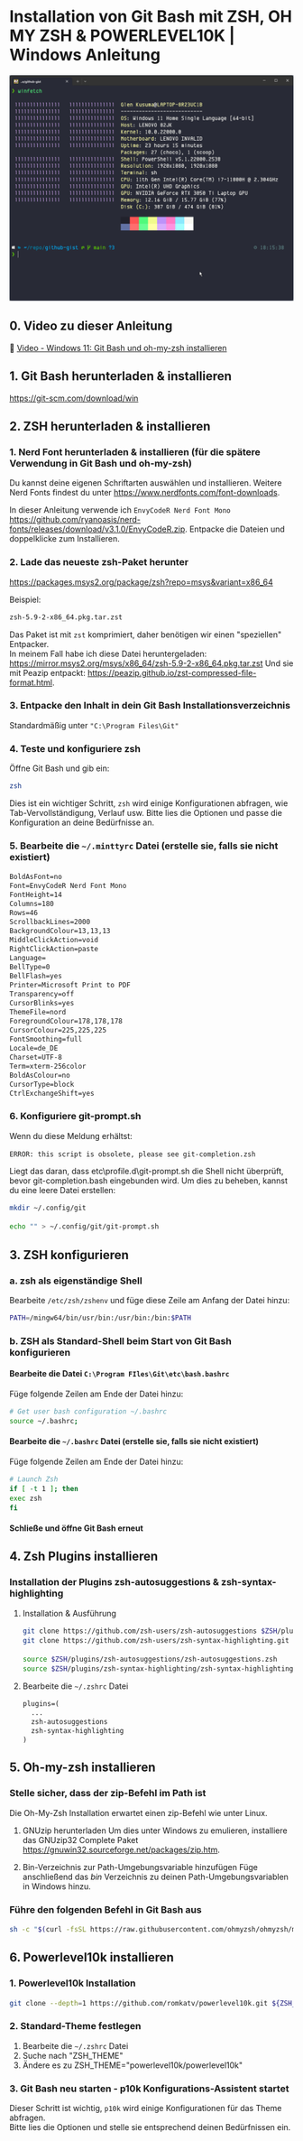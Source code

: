 # Installation von Git Bash mit ZSH, OH MY ZSH & POWERLEVEL10K | Windows Anleitung

![Winfetch Windows Terminal](https://raw.githubusercontent.com/glenkusuma/github-gist/main/gitbash-with-zsh-omzsh-p10k/winfetch.png)

## 0. Video zu dieser Anleitung
:movie_camera: [Video - Windows 11: Git Bash und oh-my-zsh installieren](https://youtu.be/aqukKyAES7o)


## 1. Git Bash herunterladen & installieren

<https://git-scm.com/download/win>

## 2. ZSH herunterladen & installieren

### 1. Nerd Font herunterladen & installieren (für die spätere Verwendung in Git Bash und oh-my-zsh)
Du kannst deine eigenen Schriftarten auswählen und installieren.
Weitere Nerd Fonts findest du unter <https://www.nerdfonts.com/font-downloads>. 

In dieser Anleitung verwende ich `EnvyCodeR Nerd Font Mono` <https://github.com/ryanoasis/nerd-fonts/releases/download/v3.1.0/EnvyCodeR.zip>.
Entpacke die Dateien und doppelklicke zum Installieren.

### 2. Lade das neueste zsh-Paket herunter

<https://packages.msys2.org/package/zsh?repo=msys&variant=x86_64>

Beispiel:

```txt
zsh-5.9-2-x86_64.pkg.tar.zst
```

Das Paket ist mit `zst` komprimiert, daher benötigen wir einen "speziellen" Entpacker.  
In meinem Fall habe ich diese Datei heruntergeladen: <https://mirror.msys2.org/msys/x86_64/zsh-5.9-2-x86_64.pkg.tar.zst>
Und sie mit Peazip entpackt: <https://peazip.github.io/zst-compressed-file-format.html>.

### 3. Entpacke den Inhalt in dein Git Bash Installationsverzeichnis

Standardmäßig unter ```"C:\Program Files\Git"```

### 4. Teste und konfiguriere zsh

Öffne Git Bash und gib ein:

```bash
zsh
```

Dies ist ein wichtiger Schritt, `zsh` wird einige Konfigurationen abfragen, wie Tab-Vervollständigung, Verlauf usw. Bitte lies die Optionen und passe die Konfiguration an deine Bedürfnisse an.

### 5. Bearbeite die `~/.minttyrc` Datei (erstelle sie, falls sie nicht existiert)

```.minttyrc
BoldAsFont=no
Font=EnvyCodeR Nerd Font Mono
FontHeight=14
Columns=180
Rows=46
ScrollbackLines=2000
BackgroundColour=13,13,13
MiddleClickAction=void
RightClickAction=paste
Language=
BellType=0
BellFlash=yes
Printer=Microsoft Print to PDF
Transparency=off
CursorBlinks=yes
ThemeFile=nord
ForegroundColour=178,178,178
CursorColour=225,225,225
FontSmoothing=full
Locale=de_DE
Charset=UTF-8
Term=xterm-256color
BoldAsColour=no
CursorType=block
CtrlExchangeShift=yes
```

### 6. Konfiguriere git-prompt.sh

Wenn du diese Meldung erhältst:

`ERROR: this script is obsolete, please see git-completion.zsh`

Liegt das daran, dass etc\profile.d\git-prompt.sh die Shell nicht überprüft, bevor git-completion.bash eingebunden wird. Um dies zu beheben, kannst du eine leere Datei erstellen:

```bash
mkdir ~/.config/git

echo "" > ~/.config/git/git-prompt.sh
```

## 3. ZSH konfigurieren

### a. zsh als eigenständige Shell

Bearbeite `/etc/zsh/zshenv` und füge diese Zeile am Anfang der Datei hinzu:

```bash
PATH=/mingw64/bin/usr/bin:/usr/bin:/bin:$PATH
```

### b. ZSH als Standard-Shell beim Start von Git Bash konfigurieren

#### Bearbeite die Datei `C:\Program FIles\Git\etc\bash.bashrc`

Füge folgende Zeilen am Ende der Datei hinzu:

```bash
# Get user bash configuration ~/.bashrc
source ~/.bashrc;
```

#### Bearbeite die `~/.bashrc` Datei (erstelle sie, falls sie nicht existiert)

Füge folgende Zeilen am Ende der Datei hinzu:

```bash
# Launch Zsh
if [ -t 1 ]; then
exec zsh
fi
```

#### Schließe und öffne Git Bash erneut

## 4. Zsh Plugins installieren

### Installation der Plugins zsh-autosuggestions & zsh-syntax-highlighting

1. Installation & Ausführung

    ```bash
    git clone https://github.com/zsh-users/zsh-autosuggestions $ZSH/plugins/zsh-autosuggestions
    git clone https://github.com/zsh-users/zsh-syntax-highlighting.git $ZSH/plugins/zsh-syntax-highlighting

    source $ZSH/plugins/zsh-autosuggestions/zsh-autosuggestions.zsh
    source $ZSH/plugins/zsh-syntax-highlighting/zsh-syntax-highlighting.zsh
    ```

2. Bearbeite die `~/.zshrc` Datei

    ```zshrc
    plugins=( 
      ...
      zsh-autosuggestions
      zsh-syntax-highlighting
    )
    ```

## 5. Oh-my-zsh installieren
### Stelle sicher, dass der zip-Befehl im Path ist
Die Oh-My-Zsh Installation erwartet einen zip-Befehl wie unter Linux. 

1. GNUzip herunterladen
Um dies unter Windows zu emulieren, installiere das GNUzip32 Complete Paket <https://gnuwin32.sourceforge.net/packages/zip.htm>.

2. Bin-Verzeichnis zur Path-Umgebungsvariable hinzufügen
Füge anschließend das _bin_ Verzeichnis zu deinen Path-Umgebungsvariablen in Windows hinzu.

### Führe den folgenden Befehl in Git Bash aus

```bash
sh -c "$(curl -fsSL https://raw.githubusercontent.com/ohmyzsh/ohmyzsh/master/tools/install.sh)"
```

## 6. Powerlevel10k installieren

### 1. Powerlevel10k Installation

```bash
git clone --depth=1 https://github.com/romkatv/powerlevel10k.git ${ZSH_CUSTOM:-$HOME/.oh-my-zsh/custom}/themes/powerlevel10k
```

### 2. Standard-Theme festlegen
1. Bearbeite die `~/.zshrc` Datei
2. Suche nach "ZSH_THEME"
3. Ändere es zu ZSH_THEME="powerlevel10k/powerlevel10k"

### 3. Git Bash neu starten - p10k Konfigurations-Assistent startet
Dieser Schritt ist wichtig, `p10k` wird einige Konfigurationen für das Theme abfragen.  
Bitte lies die Optionen und stelle sie entsprechend deinen Bedürfnissen ein.
